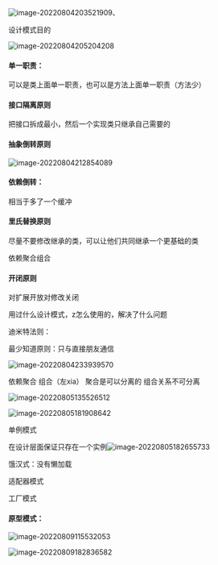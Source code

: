 ![image-20220804203521909](C:\Users\Administrator\AppData\Roaming\Typora\typora-user-images\image-20220804203521909.png)、

设计模式目的

![image-20220804205204208](C:\Users\Administrator\AppData\Roaming\Typora\typora-user-images\image-20220804205204208.png)

#### 单一职责：

可以是类上面单一职责，也可以是方法上面单一职责（方法少）

#### 接口隔离原则

把接口拆成最小，然后一个实现类只继承自己需要的	

#### 抽象倒转原则

![image-20220804212854089](C:\Users\Administrator\AppData\Roaming\Typora\typora-user-images\image-20220804212854089.png)

#### 依赖倒转：

相当于多了一个缓冲

#### 里氏替换原则

尽量不要修改继承的类，可以让他们共同继承一个更基础的类

依赖聚合组合

#### 开闭原则

对扩展开放对修改关闭

用过什么设计模式，z怎么使用的，解决了什么问题

迪米特法则：

最少知道原则：只与直接朋友通信

![image-20220804233939570](C:\Users\Administrator\AppData\Roaming\Typora\typora-user-images\image-20220804233939570.png)

依赖聚合 组合（左xia） 聚合是可以分离的  组合关系不可分离

![image-20220805135526512](C:\Users\Administrator\AppData\Roaming\Typora\typora-user-images\image-20220805135526512.png)

![image-20220805181908642](C:\Users\Administrator\AppData\Roaming\Typora\typora-user-images\image-20220805181908642.png)



单例模式

在设计层面保证只存在一个实例![image-20220805182655733](C:\Users\Administrator\AppData\Roaming\Typora\typora-user-images\image-20220805182655733.png)

饿汉式：没有懒加载

适配器模式



工厂模式



#### 原型模式：

![image-20220809115532053](C:\Users\Administrator\AppData\Roaming\Typora\typora-user-images\image-20220809115532053.png)

![image-20220809182836582](C:\Users\Administrator\AppData\Roaming\Typora\typora-user-images\image-20220809182836582.png)

